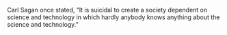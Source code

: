 
Carl Sagan once stated, “It is suicidal to create a society dependent on science and technology in which hardly anybody knows anything about the science and technology.”